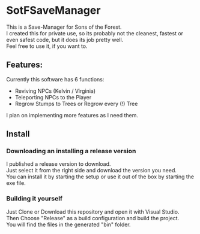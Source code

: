 # SotFSaveManager

This is a Save-Manager for Sons of the Forest.<br>
I created this for private use, so its probably not the cleanest, fastest or even safest code, but it does its job pretty well.<br>
Feel free to use it, if you want to.

## Features:
Currently this software has 6 functions:
- Reviving NPCs (Kelvin / Virginia)
- Teleporting NPCs to the Player
- Regrow Stumps to Trees or Regrow every (!) Tree

I plan on implementing more features as I need them.

## Install

### Downloading an installing a release version

I published a release version to download.<br>
Just select it from the right side and download the version you need.<br>
You can install it by starting the setup or use it out of the box by starting the exe file.

### Building it yourself

Just Clone or Download this repository and open it with Visual Studio.<br>
Then Choose "Release" as a build configuration and build the project.<br>
You will find the files in the generated "bin" folder.
